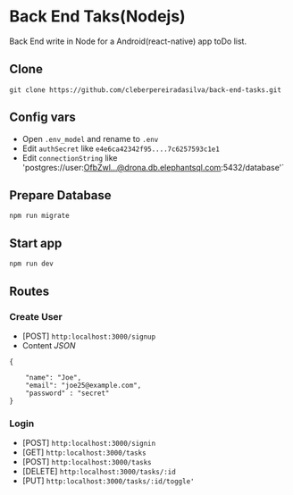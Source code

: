 # Back End Taks(Nodejs)
Back End write in Node for a Android(react-native) app toDo list.

## Clone
`git clone https://github.com/cleberpereiradasilva/back-end-tasks.git`

## Config vars
* Open `.env_model` and rename to `.env`
* Edit `authSecret` like `e4e6ca42342f95....7c6257593c1e1`
* Edit `connectionString` like 'postgres://user:OfbZwl...@drona.db.elephantsql.com:5432/database'`

## Prepare Database
`npm run migrate`

## Start app
`npm run dev`

## Routes

### Create User
* [POST] `http:localhost:3000/signup`
* Content *JSON*
```
{
	
	"name": "Joe",			
	"email": "joe25@example.com",
	"password" : "secret"
}
```
### Login
* [POST] `http:localhost:3000/signin`
* [GET] `http:localhost:3000/tasks`
* [POST] `http:localhost:3000/tasks`
* [DELETE] `http:localhost:3000/tasks/:id`
* [PUT] `http:localhost:3000/tasks/:id/toggle'`



